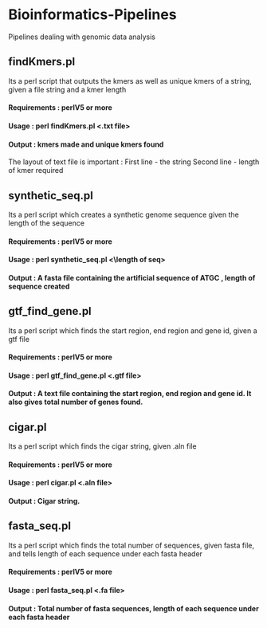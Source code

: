 # Bioinformatics-Pipelines
Pipelines dealing with genomic data analysis

## findKmers.pl 
Its a perl script that outputs the kmers as well as unique kmers of a string, given a file string and a kmer length
#### Requirements : perlV5 or more
#### Usage : perl findKmers.pl <.txt file>
#### Output : kmers made and unique kmers found
The layout of text file is important :
First line - the string
Second line - length of kmer required


## synthetic_seq.pl
Its a perl script which creates a synthetic genome sequence given the length of the sequence
#### Requirements : perlV5 or more
#### Usage : perl synthetic_seq.pl <\length of seq>
#### Output : A fasta file containing the artificial sequence of ATGC , length of sequence created



## gtf_find_gene.pl
Its a perl script which finds the start region, end region and gene id, given a gtf file
#### Requirements : perlV5 or more
#### Usage : perl gtf_find_gene.pl <.gtf file> 
#### Output : A text file containing the start region, end region and gene id. It also gives total number of genes found.



## cigar.pl
Its a perl script which finds the cigar string, given .aln file
#### Requirements : perlV5 or more
#### Usage : perl cigar.pl <.aln file> 
#### Output : Cigar string.



## fasta_seq.pl
Its a perl script which finds the total number of sequences, given fasta file, and tells length of each sequence under each fasta header
#### Requirements : perlV5 or more
#### Usage : perl fasta_seq.pl <.fa file> 
#### Output : Total number of fasta sequences, length of each sequence under each fasta header
